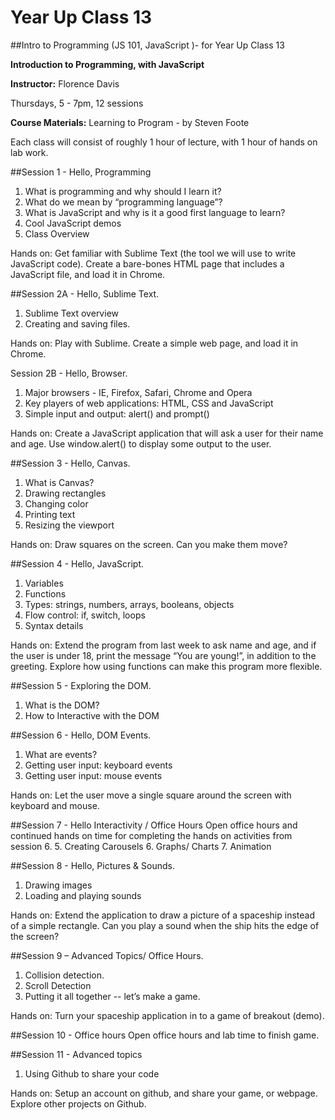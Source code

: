 Year Up Class 13
================

##Intro to Programming (JS 101, JavaScript )- for Year Up Class 13

**Introduction to Programming, with JavaScript**

**Instructor:** Florence Davis

Thursdays, 5 - 7pm, 12 sessions

**Course Materials:** Learning to Program - by Steven Foote

Each class will consist of roughly 1 hour of lecture, with 1 hour of hands on lab work.

##Session 1 - Hello, Programming
1.	What is programming and why should I learn it?
2.	What do we mean by “programming language”?
3.	What is JavaScript and why is it a good first language to learn?
4.	Cool JavaScript demos
5.	Class Overview

Hands on: Get familiar with Sublime Text (the tool we will use to write JavaScript code). Create a bare-bones HTML page that includes a JavaScript file, and load it in Chrome.

##Session 2A - Hello, Sublime Text.
1.	Sublime Text overview
2.	Creating and saving files.

Hands on: Play with Sublime. Create a simple web page, and load it in Chrome.

Session 2B - Hello, Browser.
1.	Major browsers - IE, Firefox, Safari, Chrome and Opera
2.	Key players of web applications: HTML, CSS and JavaScript
3.	Simple input and output: alert() and prompt()

Hands on: Create a JavaScript application that will ask a user for their name and age. Use window.alert() to display some output to the user.

##Session 3 - Hello, Canvas.
1.	What is Canvas?
2.	Drawing rectangles
3.	Changing color
4.	Printing text
5.	Resizing the viewport

Hands on: Draw squares on the screen. Can you make them move?

##Session 4 - Hello, JavaScript.
1.	Variables
2.	Functions
3.	Types: strings, numbers, arrays, booleans, objects
4.	Flow control: if, switch, loops
5.	Syntax details

Hands on: Extend the program from last week to ask name and age, and if the user is under 18, print the message “You are young!”, in addition to the greeting. Explore how using functions can make this program more flexible.


##Session 5 - Exploring the DOM.
1.	What is the DOM?
2.	How to Interactive with the DOM

##Session 6 - Hello, DOM Events.

1.	What are events?
2.	Getting user input: keyboard events
3.	Getting user input: mouse events

Hands on: Let the user move a single square around the screen with keyboard and mouse.

##Session 7 -  Hello Interactivity / Office Hours
Open office hours and continued hands on time for completing the hands on activities from session 6.
5.	Creating Carousels
6.	Graphs/ Charts
7.	Animation

##Session 8 - Hello, Pictures & Sounds.
1.	Drawing images
2.	Loading and playing sounds

Hands on: Extend the application to draw a picture of a spaceship instead of a simple rectangle. Can you play a sound when the ship hits the edge of the screen?

##Session 9 – Advanced Topics/ Office Hours.
1.	Collision detection.
2.	Scroll Detection
3.	Putting it all together -- let’s make a game.

Hands on: Turn your spaceship application in to a game of breakout (demo).


##Session 10 - Office hours
Open office hours and lab time to finish game.

##Session 11 - Advanced topics
1.	Using Github to share your code

Hands on: Setup an account on github, and share your game, or webpage. Explore other projects on Github.

